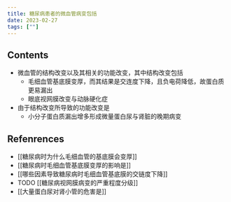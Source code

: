 ```yaml
---
title: 糖尿病患者的微血管病变包括
date: 2023-02-27
tags: [""]
--- 
```


## Contents

- 微血管的结构改变以及其相关的功能改变，其中结构改变包括
  - 毛细血管基底膜变厚，而其结果是交连度下降，且负电荷降低，故蛋白质更易漏出 
  - 眼底视网膜改变与动脉硬化症
- 由于结构改变所导致的功能改变是
  - 小分子蛋白质漏出增多形成微量蛋白尿与肾脏的晚期病变
  
## Refenrences
- [[糖尿病时为什么毛细血管的基底膜会变厚]]
- [[糖尿病时毛细血管基底膜变厚的影响是]]
- [[哪些因素导致糖尿病时毛细血管基底膜的交链度下降]]
- TODO [[糖尿病视网膜病变的严重程度分级]]
- [[大量蛋白尿对肾小管的危害是]]
